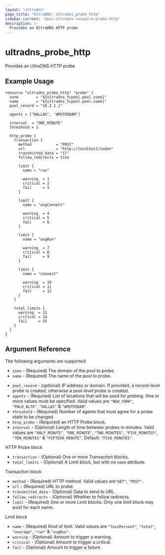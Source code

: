 ```yaml
---
layout: "ultradns"
page_title: "UltraDNS: ultradns_probe_http"
sidebar_current: "docs-ultradns-resource-probe-http"
description: |-
  Provides an UltraDNS HTTP probe
---
```


# ultradns\_probe\_http

Provides an UltraDNS HTTP probe

## Example Usage
```
resource "ultradns_probe_http" "probe" {
  zone        = "${ultradns_tcpool.pool.zone}"
  name        = "${ultradns_tcpool.pool.name}"
  pool_record = "10.2.1.1"

  agents = ["DALLAS", "AMSTERDAM"]

  interval  = "ONE_MINUTE"
  threshold = 1

  http_probe {
    transaction {
      method           = "POST"
      url              = "http://localhost/index"
      transmitted_data = "{}"
      follow_redirects = true

      limit {
        name = "run"

        warning  = 1
        critical = 2
        fail     = 3
      }

      limit {
        name = "avgConnect"

        warning  = 4
        critical = 5
        fail     = 6
      }

      limit {
        name = "avgRun"

        warning  = 7
        critical = 8
        fail     = 9
      }

      limit {
        name = "connect"

        warning  = 10
        critical = 11
        fail     = 12
      }
    }

    total_limits {
      warning  = 13
      critical = 14
      fail     = 15
    }
  }
}
```

## Argument Reference

The following arguments are supported:

* `zone` - (Required) The domain of the pool to probe.
* `name` - (Required) The name of the pool to probe.
- `pool_record` - (optional) IP address or domain. If provided, a record-level probe is created, otherwise a pool-level probe is created.
- `agents` - (Required) List of locations that will be used for probing. One or more values must be specified. Valid values are `"NEW_YORK"`, `"PALO_ALTO"`, `"DALLAS"` & `"AMSTERDAM"`.
- `threshold` - (Required) Number of agents that must agree for a probe state to be changed.
- `http_probe` - (Required) an HTTP Probe block.
- `interval` - (Optional) Length of time between probes in minutes. Valid values are `"HALF_MINUTE"`, `"ONE_MINUTE"`, `"TWO_MINUTES"`, `"FIVE_MINUTES"`, `"TEN_MINUTES"` & `"FIFTEEN_MINUTE"`. Default: `"FIVE_MINUTES"`.

HTTP Probe block
- `transaction` - (Optional) One or more Transaction blocks.
- `total_limits` - (Optional) A Limit block, but with no `name` attribute.

Transaction block
- `method` - (Required) HTTP method. Valid values are`"GET"`, `"POST"`.
- `url` - (Required) URL to probe.
- `transmitted_data` - (Optional) Data to send to URL.
- `follow_redirects` - (Optional) Whether to follow redirects.
- `limit` - (Required) One or more Limit blocks. Only one limit block may exist for each name.

Limit block
- `name` - (Required) Kind of limit. Valid values are `"lossPercent"`, `"total"`, `"average"`, `"run"` & `"avgRun"`.
- `warning` - (Optional) Amount to trigger a warning.
- `critical` - (Optional) Amount to trigger a critical.
- `fail` - (Optional) Amount to trigger a failure.
